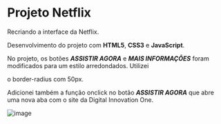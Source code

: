 # Projeto Netflix
 Recriando a interface da Netflix.
 
 Desenvolvimento do projeto com **HTML5**, **CSS3** e **JavaScript**. 

 No projeto, os botões **_ASSISTIR AGORA_** e **_MAIS INFORMAÇÕES_** foram modificados para um estilo arredondados. Utilizei

 o border-radius com 50px.

 Adicionei também a função onclick no botão **_ASSISTIR AGORA_** que abre uma nova aba com o site da Digital Innovation One.
 
 ![image](https://user-images.githubusercontent.com/82118386/130320278-1a60b5d7-120c-4a91-ac2d-e5f22cfaf270.png)

 
